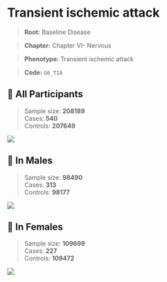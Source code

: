 # Transient ischemic attack

> **Root:** Baseline Disease  

> **Chapter:** Chapter VI- Nervous  

> **Phenotype:** Transient ischemic attack  

> **Code:** `G6_TIA`

## 🧪 All Participants  
> Sample size: **208189**  
> Cases: **540**  
> Controls: **207649**
<img src="/Disease/Figures/ALL/Baseline/G6_TIA.png"/>
<CsvTable src="/public/Disease/Data/ALL/Baseline/LG_G6_TIA.csv" label="🔍 View full results" />

## 👨 In Males  
> Sample size: **98490**  
> Cases: **313**  
> Controls: **98177**
<img src="/Disease/Figures/Male/Baseline/G6_TIA.png"/>
<CsvTable src="/public/Disease/Data/Male/Baseline/LG_G6_TIA.csv" label="🔍 View full results" />

## 👩 In Females  
> Sample size: **109699**  
> Cases: **227**  
> Controls: **109472**
<img src="/Disease/Figures/Female/Baseline/G6_TIA.png"/>
<CsvTable src="/public/Disease/Data/Female/Baseline/LG_G6_TIA.csv" label="🔍 View full results" />
